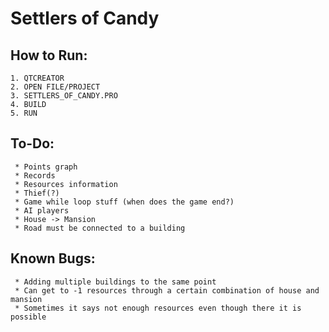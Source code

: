 # Settlers of Candy


## How to Run:
    1. QTCREATOR 
    2. OPEN FILE/PROJECT 
    3. SETTLERS_OF_CANDY.PRO
    4. BUILD
    5. RUN 
    
## To-Do:
     * Points graph 
     * Records 
     * Resources information 
     * Thief(?) 
     * Game while loop stuff (when does the game end?) 
     * AI players
     * House -> Mansion
     * Road must be connected to a building
     
## Known Bugs:
     * Adding multiple buildings to the same point
     * Can get to -1 resources through a certain combination of house and mansion
     * Sometimes it says not enough resources even though there it is possible